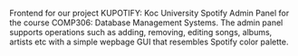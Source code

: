 Frontend for our project KUPOTIFY: Koc University Spotify Admin Panel for the course COMP306: Database Management Systems. The admin panel supports operations such as adding, removing, editing songs, albums, artists etc with a simple wepbage GUI that resembles Spotify color palette.

